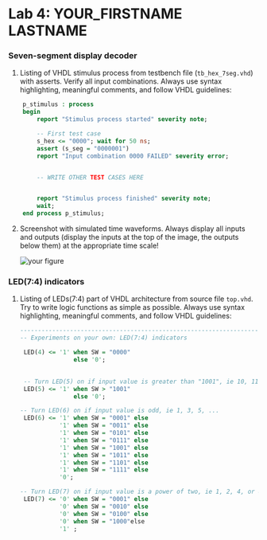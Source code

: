 # Lab 4: YOUR_FIRSTNAME LASTNAME

### Seven-segment display decoder

1. Listing of VHDL stimulus process from testbench file (`tb_hex_7seg.vhd`) with asserts. Verify all input combinations. Always use syntax highlighting, meaningful comments, and follow VHDL guidelines:

```vhdl
    p_stimulus : process
    begin
        report "Stimulus process started" severity note;

        -- First test case
        s_hex <= "0000"; wait for 50 ns;
        assert (s_seg = "0000001")
        report "Input combination 0000 FAILED" severity error;


        -- WRITE OTHER TEST CASES HERE


        report "Stimulus process finished" severity note;
        wait;
    end process p_stimulus;
```

2. Screenshot with simulated time waveforms. Always display all inputs and outputs (display the inputs at the top of the image, the outputs below them) at the appropriate time scale!

   ![your figure]()

### LED(7:4) indicators

1. Listing of LEDs(7:4) part of VHDL architecture from source file `top.vhd`. Try to write logic functions as simple as possible. Always use syntax highlighting, meaningful comments, and follow VHDL guidelines:

   ```vhdl
   --------------------------------------------------------------------
   -- Experiments on your own: LED(7:4) indicators

    LED(4) <= '1' when SW = "0000"
                  else '0';
    

    -- Turn LED(5) on if input value is greater than "1001", ie 10, 11, 12, ...
    LED(5) <= '1' when SW > "1001"
                  else '0';

   -- Turn LED(6) on if input value is odd, ie 1, 3, 5, ...
    LED(6) <= '1' when SW = "0001" else
              '1' when SW = "0011" else
              '1' when SW = "0101" else
              '1' when SW = "0111" else
              '1' when SW = "1001" else
              '1' when SW = "1011" else
              '1' when SW = "1101" else
              '1' when SW = "1111" else
              '0';

   -- Turn LED(7) on if input value is a power of two, ie 1, 2, 4, or 8
    LED(7) <= '0' when SW = "0001" else
              '0' when SW = "0010" else
              '0' when SW = "0100" else
              '0' when SW = "1000"else
              '1' ;
